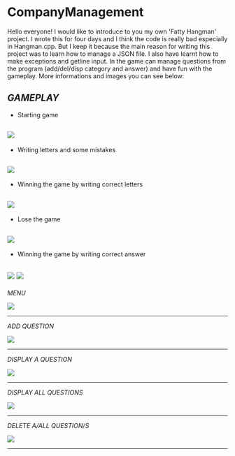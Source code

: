 # CompanyManagement
Hello everyone!
I would like to introduce to you my own 'Fatty Hangman' project. I wrote this for four days and I think the code is really bad especially in Hangman.cpp. But I keep it because the main reason for writing this project was to learn how to manage a JSON file. I also have learnt how to make exceptions and getline input. In the game can manage questions from the program (add/del/disp category and answer) and have fun with the gameplay. More informations and images you can see below:

*GAMEPLAY*
--------------------------------------------------------------------------------------------------------------------
- Starting game

![](doc/images/start.png)
--------------------------------------------------------------------------------------------------------------------
- Writing letters and some mistakes

![](doc/images/start1.png)
--------------------------------------------------------------------------------------------------------------------
- Winning the game by writing correct letters

![](doc/images/start2.png)
--------------------------------------------------------------------------------------------------------------------
- Lose the game

![](doc/images/start3.png)
--------------------------------------------------------------------------------------------------------------------
- Winning the game by writing correct answer

![](doc/images/start4.png)
![](doc/images/start5.png)
--------------------------------------------------------------------------------------------------------------------

*MENU*

![](doc/images/menu.png)

--------------------------------------------------------------------------------------------------------------------

*ADD QUESTION*

![](doc/images/questAdd.png)

--------------------------------------------------------------------------------------------------------------------

*DISPLAY A QUESTION*

![](doc/images/dispQuest.png)

--------------------------------------------------------------------------------------------------------------------
*DISPLAY ALL QUESTIONS*

![](doc/images/dispAllQuest.png)

--------------------------------------------------------------------------------------------------------------------

*DELETE A/ALL QUESTION/S*

![](doc/images/delAllQuest.png)

--------------------------------------------------------------------------------------------------------------------

